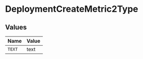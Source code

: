 # DeploymentCreateMetric2Type


## Values

| Name   | Value  |
| ------ | ------ |
| `TEXT` | text   |